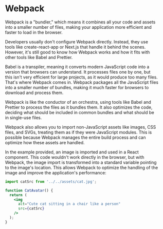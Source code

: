 # Webpack
Webpack is a "bundler," which means it combines all your code and assets into a smaller number of files, making your application more efficient and faster to load in the browser.

Developers usually don't configure Webpack directly. Instead, they use tools like create-react-app or Next.js that handle it behind the scenes. However, it's still good to know how Webpack works and how it fits with other tools like Babel and Prettier.

Babel is a transpiler, meaning it converts modern JavaScript code into a version that browsers can understand. It processes files one by one, but this isn't very efficient for large projects, as it would produce too many files. That's where Webpack comes in. Webpack packages all the JavaScript files into a smaller number of bundles, making it much faster for browsers to download and process them.

Webpack is like the conductor of an orchestra, using tools like Babel and Prettier to process the files as it bundles them. It also optimizes the code, deciding what should be included in common bundles and what should be in single-use files.

Webpack also allows you to import non-JavaScript assets like images, CSS files, and SVGs, treating them as if they were JavaScript modules. This is possible because Webpack manages the entire build process and can optimize how these assets are handled.

In the example provided, an image is imported and used in a React component. This code wouldn't work directly in the browser, but with Webpack, the image import is transformed into a standard variable pointing to the image's location. This allows Webpack to optimize the handling of the image and improve the application's performance:

```jsx
import catSrc from '../../assets/cat.jpg';

function CatAvatar() {
  return (
    <img
      alt="Cute cat sitting in a chair like a person"
      src={catSrc}
    />
  );
}
```